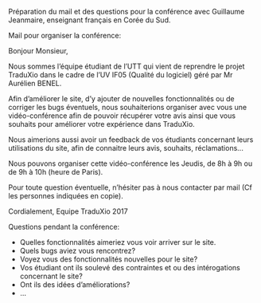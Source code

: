 Préparation du mail et des questions pour la conférence avec Guillaume Jeanmaire, enseignant français en Corée
du Sud.

Mail pour organiser la conférence:

Bonjour Monsieur,

Nous sommes l’équipe étudiant de l’UTT qui vient de reprendre le projet TraduXio dans le cadre de l’UV IF05 (Qualité du logiciel) géré par Mr Aurélien BENEL.

Afin d’améliorer le site, d’y ajouter de nouvelles fonctionnalités ou de corriger les bugs éventuels, nous souhaiterions organiser avec vous une vidéo-conférence afin de pouvoir récupérer votre avis ainsi que vous souhaits pour améliorer votre expérience dans TraduXio. 

Nous aimerions aussi avoir un feedback de vos étudiants concernant leurs utilisations du site, afin de connaitre leurs avis, souhaits, réclamations...

Nous pouvons organiser cette vidéo-conférence les Jeudis, de 8h à 9h ou de 9h à 10h (heure de Paris).

Pour toute question éventuelle, n’hésiter pas à nous contacter par mail (Cf les personnes indiquées en copie).

Cordialement,
Equipe TraduXio 2017 

Questions pendant la conférence:
- Quelles fonctionnalités aimeriez vous voir arriver sur le site.
- Quels bugs aviez vous rencontrez?
- Voyez vous des fonctionnalités nouvelles pour le site?
- Vos étudiant ont ils soulevé des contraintes et ou des intérogations concernant le site?
- Ont ils des idées d’améliorations?
- …
